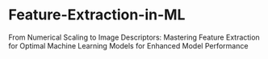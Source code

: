 # Feature-Extraction-in-ML
From Numerical Scaling to Image Descriptors: Mastering Feature Extraction for Optimal Machine Learning Models for Enhanced Model Performance
